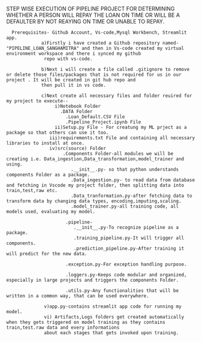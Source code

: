 STEP WISE EXECUTION OF PIPELINE PROJECT FOR DETERMINING WHETHER A PERSON WILL REPAY THE LOAN ON TIME OR WILL BE A DEFAULTER BY NOT REAYING ON TIME OR UNABLE TO REPAY.

      Prerequisites- Github Account, Vs-code,Mysql Workbench, Streamlit app.
                 a)Firstly i have created a Github repository named- "PIPELINE_LOAN_SANGHAMITRA" and then in Vs-code created my virtual environment workspace and there i synced my github 
                  repo with vs-code.
                  
                 b)Next i will create a file called .gitignore to remove or delete those files/packages that is not required for us in our project . It will be created in git hub repo and 
                 then pull it in vs code.
                 
                 c)Next create all necessary files and folder reuired for my project to execute--
                      i)Notebook Folder
                        .DATA Folder
                          .Loan_Default.CSV File
                          .Pipeline_Project.ipynb File
                      ii)Setup.py File - For creatung my ML prject as a package so that others can use it too.
                    iii)requirements.txt File and containing all necessary libraries to install at once.
                    iv)src(source) Folder
                         .Components Folder-all modules we will be creating i.e. Data_ingestion,Data_transformation,model_trainer and using.
                            .__init__.py- so that python understands components Folder as a package.
                            .Data_ingestion.py- to read data from database and fetching in Vscode my project folder, then splitting data into train,test,raw etc.
                            .Data_tranformation.py-after fetching data to transform data by changing data types, encoding,imputing,scaling.
                            .model_trainer.py-all training code, all models used, evaluating my model.

                          .pipeline-
                             .__init__.py-To recognize pipeline as a package.
                             .training_pipeline.py-It will trigger all components.
                             .prediction_pipeline.py-After training it will predict for the new data.

                          .exception.py-For exception handling purpose.
                          
                          .loggers.py-Keeps code modular and organized, especially in large projects and triggers the components Folder.
                          
                          .utils.py-Any functionalities that will be written in a common way, that can be used everywhere.
                          
                  v)app.py-contains streamlit app code for running my model.
                  vi) Artifacts,Logs folders get created automatically when they gets triggered on model training as they contains train,test.raw data and every informations
                  about each stages that gets invoked upon training.
                  
